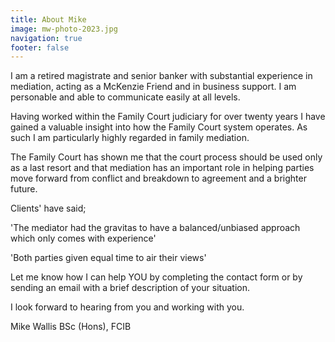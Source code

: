 ```yaml
---
title: About Mike
image: mw-photo-2023.jpg
navigation: true
footer: false
---
```

I am a retired magistrate and senior banker with substantial experience in mediation, acting as a McKenzie Friend and in business support. I am personable and able to communicate easily at all levels.

Having worked within the Family Court judiciary for over twenty years I have gained a valuable insight into how the Family Court system operates. As such I am particularly highly regarded in family mediation.  

The Family Court has shown me that the court process should be used only as a last resort and that mediation has an important role in helping parties move forward from conflict and breakdown to agreement and a brighter future.

C﻿lients' have said;

'The mediator had the gravitas to have a balanced/unbiased approach which only comes with experience' 

'Both parties given equal time to air their views'

Let me know how I can help YOU by completing the contact form or by sending an email with a brief description of your situation.

I look forward to hearing from you and working with you.

Mike Wallis BSc (Hons), FCIB